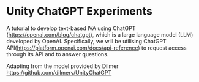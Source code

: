 # Unity ChatGPT Experiments

A tutorial to develop text-based IVA using ChatGPT (https://openai.com/blog/chatgpt), which is a large language model (LLM) developed by OpenAI. Specifically, we will be utilising ChatGPT API(https://platform.openai.com/docs/api-reference) to request access through its API and to answer questions.

Adapting from the model provided by Dilmer https://github.com/dilmerv/UnityChatGPT


